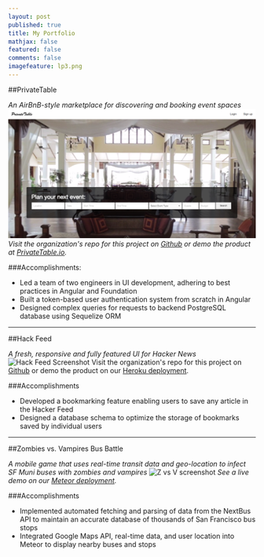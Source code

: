 ```yaml
---
layout: post
published: true
title: My Portfolio
mathjax: false
featured: false
comments: false
imagefeature: lp3.png
---
```



##PrivateTable

_An AirBnB-style marketplace for discovering and booking event spaces_
![Private Table Home Page](https://github.com/Bedroom-and-Fruit/Private-Table/raw/master/repo_assets/pthomepage.png)
_Visit the organization's repo for this project on [Github](https://github.com/Bedroom-and-Fruit/Private-Table) or demo the product at [PrivateTable.io](http://www.privatetable.io)._

###Accomplishments:

- Led a team of two engineers in UI development, adhering to best practices in Angular and Foundation
- Built a token-based user authentication system from scratch in Angular
- Designed complex queries for requests to backend PostgreSQL database using Sequelize ORM

-----
##Hack Feed

_A fresh, responsive and fully featured UI for Hacker News_ 
![Hack Feed Screenshot](https://github.com/lepond/Goose-Windmill/raw/master/readme_assets/hfscreenshot.png)
Visit the organization's repo for this project on [Github](https://github.com/Blood-and-Breakfast/Goose-Windmill) or demo the product on our [Heroku deployment](http://hackerfeed.herokuapp.com/#/).

###Accomplishments

- Developed a bookmarking feature enabling users to save any article in the Hacker Feed
- Designed a database schema to optimize the storage of bookmarks saved by individual users
-----
##Zombies vs. Vampires Bus Battle

_A mobile game that uses real-time transit data and geo-location to infect SF Muni buses with zombies and vampires_
![Z vs V screenshot](https://github.com/lepond/Blood-and-Breakfast/raw/master/readme_assets/zvsvgame.png)
_See a live demo on our [Meteor deployment](http://zvsv.meteor.com/)._

###Accomplishments

- Implemented automated fetching and parsing of data from the NextBus API to maintain an accurate database of thousands of San Francisco bus stops
- Integrated Google Maps API, real-time data, and user location into Meteor to display nearby buses and stops
